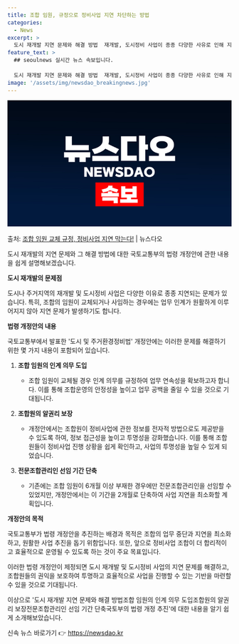 ```yaml
---
title: 조합 임원, 규정으로 정비사업 지연 차단하는 방법
categories:
  - News
excerpt: >
  도시 재개발 지연 문제와 해결 방법  재개발, 도시정비 사업이 종종 다양한 사유로 인해 지연되는 문제를 안고…
feature_text: >
  ## seoulnews 실시간 뉴스 속보입니다.

  도시 재개발 지연 문제와 해결 방법  재개발, 도시정비 사업이 종종 다양한 사유로 인해 지연되는 문제를 안고…
image: '/assets/img/newsdao_breakingnews.jpg'
---
```


![뉴스다오 속보](/assets/img/newsdao_breakingnews.jpg)

<p>출처: <a href="https://newsdao.kr/4226" rel="dofollow">조합 임원 교체 규정, 정비사업 지연 막는다!</a> | 뉴스다오</p>

도시 재개발의 지연 문제와 그 해결 방법에 대한 국토교통부의 법령 개정안에 관한 내용을 쉽게 설명해보겠습니다.

**도시 재개발의 문제점**

도시나 주거지역의 재개발 및 도시정비 사업은 다양한 이유로 종종 지연되는 문제가 있습니다. 특히, 조합의 임원이 교체되거나 사임하는 경우에는 업무 인계가 원활하게 이루어지지 않아 지연 문제가 발생하기도 합니다.

**법령 개정안의 내용**

국토교통부에서 발표한 '도시 및 주거환경정비법' 개정안에는 이러한 문제를 해결하기 위한 몇 가지 내용이 포함되어 있습니다.

1. **조합 임원의 인계 의무 도입**
   - 조합 임원이 교체될 경우 인계 의무를 규정하여 업무 연속성을 확보하고자 합니다. 이를 통해 조합운영의 안정성을 높이고 업무 공백을 줄일 수 있을 것으로 기대됩니다.

2. **조합원의 알권리 보장**
   - 개정안에서는 조합원이 정비사업에 관한 정보를 전자적 방법으로도 제공받을 수 있도록 하여, 정보 접근성을 높이고 투명성을 강화했습니다. 이를 통해 조합원들이 정비사업 진행 상황을 쉽게 확인하고, 사업의 투명성을 높일 수 있게 되었습니다.

3. **전문조합관리인 선임 기간 단축**
   - 기존에는 조합 임원이 6개월 이상 부재한 경우에만 전문조합관리인을 선임할 수 있었지만, 개정안에서는 이 기간을 2개월로 단축하여 사업 지연을 최소화할 계획입니다.

**개정안의 목적**

국토교통부가 법령 개정안을 추진하는 배경과 목적은 조합의 업무 중단과 지연을 최소화하고, 원활한 사업 추진을 돕기 위함입니다. 또한, 앞으로 정비사업 조합이 더 합리적이고 효율적으로 운영될 수 있도록 하는 것이 주요 목표입니다.

이러한 법령 개정안이 제정되면 도시 재개발 및 도시정비 사업의 지연 문제를 해결하고, 조합원들의 권익을 보호하여 투명하고 효율적으로 사업을 진행할 수 있는 기반을 마련할 수 있을 것으로 기대됩니다.

이상으로 '도시 재개발 지연 문제와 해결 방법조합 임원의 인계 의무 도입조합원의 알권리 보장전문조합관리인 선임 기간 단축국토부의 법령 개정 추진'에 대한 내용을 알기 쉽게 소개해보았습니다. 

신속 뉴스 바로가기 👉 <a href="https://newsdao.kr" rel="dofollow">https://newsdao.kr</a>


